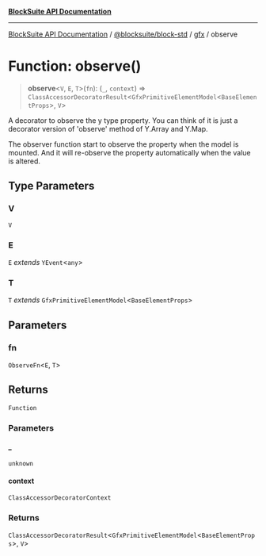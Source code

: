 [**BlockSuite API Documentation**](../../../../README.md)

***

[BlockSuite API Documentation](../../../../README.md) / [@blocksuite/block-std](../../README.md) / [gfx](../README.md) / observe

# Function: observe()

> **observe**\<`V`, `E`, `T`\>(`fn`): (`_`, `context`) => `ClassAccessorDecoratorResult`\<`GfxPrimitiveElementModel`\<`BaseElementProps`\>, `V`\>

A decorator to observe the y type property.
You can think of it is just a decorator version of 'observe' method of Y.Array and Y.Map.

The observer function start to observe the property when the model is mounted. And it will
re-observe the property automatically when the value is altered.

## Type Parameters

### V

`V`

### E

`E` *extends* `YEvent`\<`any`\>

### T

`T` *extends* `GfxPrimitiveElementModel`\<`BaseElementProps`\>

## Parameters

### fn

`ObserveFn`\<`E`, `T`\>

## Returns

`Function`

### Parameters

#### \_

`unknown`

#### context

`ClassAccessorDecoratorContext`

### Returns

`ClassAccessorDecoratorResult`\<`GfxPrimitiveElementModel`\<`BaseElementProps`\>, `V`\>

